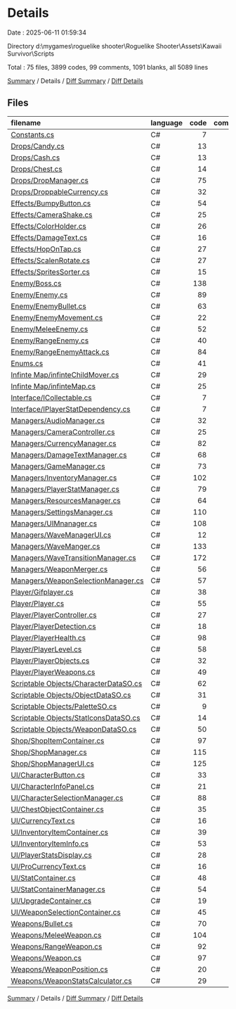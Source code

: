 # Details

Date : 2025-06-11 01:59:34

Directory d:\\mygames\\roguelike shooter\\Roguelike Shooter\\Assets\\Kawaii Survivor\\Scripts

Total : 75 files,  3899 codes, 99 comments, 1091 blanks, all 5089 lines

[Summary](results.md) / Details / [Diff Summary](diff.md) / [Diff Details](diff-details.md)

## Files
| filename | language | code | comment | blank | total |
| :--- | :--- | ---: | ---: | ---: | ---: |
| [Constants.cs](/Constants.cs) | C# | 7 | 0 | 2 | 9 |
| [Drops/Candy.cs](/Drops/Candy.cs) | C# | 13 | 0 | 4 | 17 |
| [Drops/Cash.cs](/Drops/Cash.cs) | C# | 13 | 0 | 4 | 17 |
| [Drops/Chest.cs](/Drops/Chest.cs) | C# | 14 | 0 | 4 | 18 |
| [Drops/DropManager.cs](/Drops/DropManager.cs) | C# | 75 | 2 | 24 | 101 |
| [Drops/DroppableCurrency.cs](/Drops/DroppableCurrency.cs) | C# | 32 | 0 | 12 | 44 |
| [Effects/BumpyButton.cs](/Effects/BumpyButton.cs) | C# | 54 | 2 | 14 | 70 |
| [Effects/CameraShake.cs](/Effects/CameraShake.cs) | C# | 25 | 0 | 7 | 32 |
| [Effects/ColorHolder.cs](/Effects/ColorHolder.cs) | C# | 26 | 0 | 6 | 32 |
| [Effects/DamageText.cs](/Effects/DamageText.cs) | C# | 16 | 1 | 4 | 21 |
| [Effects/HopOnTap.cs](/Effects/HopOnTap.cs) | C# | 27 | 0 | 6 | 33 |
| [Effects/ScalenRotate.cs](/Effects/ScalenRotate.cs) | C# | 27 | 0 | 8 | 35 |
| [Effects/SpritesSorter.cs](/Effects/SpritesSorter.cs) | C# | 15 | 2 | 4 | 21 |
| [Enemy/Boss.cs](/Enemy/Boss.cs) | C# | 138 | 2 | 37 | 177 |
| [Enemy/Enemy.cs](/Enemy/Enemy.cs) | C# | 89 | 4 | 26 | 119 |
| [Enemy/EnemyBullet.cs](/Enemy/EnemyBullet.cs) | C# | 63 | 4 | 20 | 87 |
| [Enemy/EnemyMovement.cs](/Enemy/EnemyMovement.cs) | C# | 22 | 2 | 10 | 34 |
| [Enemy/MeleeEnemy.cs](/Enemy/MeleeEnemy.cs) | C# | 52 | 3 | 15 | 70 |
| [Enemy/RangeEnemy.cs](/Enemy/RangeEnemy.cs) | C# | 40 | 2 | 13 | 55 |
| [Enemy/RangeEnemyAttack.cs](/Enemy/RangeEnemyAttack.cs) | C# | 84 | 2 | 26 | 112 |
| [Enums.cs](/Enums.cs) | C# | 41 | 0 | 7 | 48 |
| [Infinte Map/infinteChildMover.cs](/Infinte%20Map/infinteChildMover.cs) | C# | 29 | 2 | 10 | 41 |
| [Infinte Map/infinteMap.cs](/Infinte%20Map/infinteMap.cs) | C# | 25 | 1 | 6 | 32 |
| [Interface/ICollectable.cs](/Interface/ICollectable.cs) | C# | 7 | 0 | 2 | 9 |
| [Interface/IPlayerStatDependency.cs](/Interface/IPlayerStatDependency.cs) | C# | 7 | 0 | 2 | 9 |
| [Managers/AudioManager.cs](/Managers/AudioManager.cs) | C# | 32 | 0 | 8 | 40 |
| [Managers/CameraController.cs](/Managers/CameraController.cs) | C# | 25 | 1 | 7 | 33 |
| [Managers/CurrencyManager.cs](/Managers/CurrencyManager.cs) | C# | 82 | 4 | 32 | 118 |
| [Managers/DamageTextManager.cs](/Managers/DamageTextManager.cs) | C# | 68 | 2 | 20 | 90 |
| [Managers/GameManager.cs](/Managers/GameManager.cs) | C# | 73 | 2 | 16 | 91 |
| [Managers/InventoryManager.cs](/Managers/InventoryManager.cs) | C# | 102 | 2 | 31 | 135 |
| [Managers/PlayerStatManager.cs](/Managers/PlayerStatManager.cs) | C# | 79 | 1 | 24 | 104 |
| [Managers/ResourcesManager.cs](/Managers/ResourcesManager.cs) | C# | 64 | 0 | 11 | 75 |
| [Managers/SettingsManager.cs](/Managers/SettingsManager.cs) | C# | 110 | 2 | 31 | 143 |
| [Managers/UIMnanager.cs](/Managers/UIMnanager.cs) | C# | 108 | 0 | 19 | 127 |
| [Managers/WaveManagerUI.cs](/Managers/WaveManagerUI.cs) | C# | 12 | 0 | 6 | 18 |
| [Managers/WaveManger.cs](/Managers/WaveManger.cs) | C# | 133 | 3 | 38 | 174 |
| [Managers/WaveTransitionManager.cs](/Managers/WaveTransitionManager.cs) | C# | 172 | 4 | 41 | 217 |
| [Managers/WeaponMerger.cs](/Managers/WeaponMerger.cs) | C# | 56 | 0 | 19 | 75 |
| [Managers/WeaponSelectionManager.cs](/Managers/WeaponSelectionManager.cs) | C# | 57 | 0 | 17 | 74 |
| [Player/Gifplayer.cs](/Player/Gifplayer.cs) | C# | 38 | 0 | 6 | 44 |
| [Player/Player.cs](/Player/Player.cs) | C# | 55 | 4 | 19 | 78 |
| [Player/PlayerController.cs](/Player/PlayerController.cs) | C# | 27 | 1 | 7 | 35 |
| [Player/PlayerDetection.cs](/Player/PlayerDetection.cs) | C# | 18 | 0 | 5 | 23 |
| [Player/PlayerHealth.cs](/Player/PlayerHealth.cs) | C# | 98 | 24 | 27 | 149 |
| [Player/PlayerLevel.cs](/Player/PlayerLevel.cs) | C# | 58 | 1 | 14 | 73 |
| [Player/PlayerObjects.cs](/Player/PlayerObjects.cs) | C# | 32 | 2 | 9 | 43 |
| [Player/PlayerWeapons.cs](/Player/PlayerWeapons.cs) | C# | 49 | 2 | 10 | 61 |
| [Scriptable Objects/CharacterDataSO.cs](/Scriptable%20Objects/CharacterDataSO.cs) | C# | 62 | 0 | 10 | 72 |
| [Scriptable Objects/ObjectDataSO.cs](/Scriptable%20Objects/ObjectDataSO.cs) | C# | 31 | 0 | 7 | 38 |
| [Scriptable Objects/PaletteSO.cs](/Scriptable%20Objects/PaletteSO.cs) | C# | 9 | 0 | 2 | 11 |
| [Scriptable Objects/StatIconsDataSO.cs](/Scriptable%20Objects/StatIconsDataSO.cs) | C# | 14 | 0 | 2 | 16 |
| [Scriptable Objects/WeaponDataSO.cs](/Scriptable%20Objects/WeaponDataSO.cs) | C# | 50 | 0 | 10 | 60 |
| [Shop/ShopItemContainer.cs](/Shop/ShopItemContainer.cs) | C# | 97 | 0 | 32 | 129 |
| [Shop/ShopManager.cs](/Shop/ShopManager.cs) | C# | 115 | 2 | 31 | 148 |
| [Shop/ShopManagerUI.cs](/Shop/ShopManagerUI.cs) | C# | 125 | 2 | 40 | 167 |
| [UI/CharacterButton.cs](/UI/CharacterButton.cs) | C# | 33 | 0 | 8 | 41 |
| [UI/CharacterInfoPanel.cs](/UI/CharacterInfoPanel.cs) | C# | 21 | 0 | 8 | 29 |
| [UI/CharacterSelectionManager.cs](/UI/CharacterSelectionManager.cs) | C# | 88 | 2 | 29 | 119 |
| [UI/ChestObjectContainer.cs](/UI/ChestObjectContainer.cs) | C# | 35 | 0 | 11 | 46 |
| [UI/CurrencyText.cs](/UI/CurrencyText.cs) | C# | 16 | 0 | 4 | 20 |
| [UI/InventoryItemContainer.cs](/UI/InventoryItemContainer.cs) | C# | 39 | 0 | 12 | 51 |
| [UI/InventoryItemInfo.cs](/UI/InventoryItemInfo.cs) | C# | 53 | 0 | 13 | 66 |
| [UI/PlayerStatsDisplay.cs](/UI/PlayerStatsDisplay.cs) | C# | 28 | 0 | 10 | 38 |
| [UI/ProCurrencyText.cs](/UI/ProCurrencyText.cs) | C# | 16 | 0 | 4 | 20 |
| [UI/StatContainer.cs](/UI/StatContainer.cs) | C# | 48 | 0 | 13 | 61 |
| [UI/StatContainerManager.cs](/UI/StatContainerManager.cs) | C# | 54 | 0 | 14 | 68 |
| [UI/UpgradeContainer.cs](/UI/UpgradeContainer.cs) | C# | 19 | 0 | 5 | 24 |
| [UI/WeaponSelectionContainer.cs](/UI/WeaponSelectionContainer.cs) | C# | 45 | 0 | 13 | 58 |
| [Weapons/Bullet.cs](/Weapons/Bullet.cs) | C# | 70 | 4 | 21 | 95 |
| [Weapons/MeleeWeapon.cs](/Weapons/MeleeWeapon.cs) | C# | 104 | 2 | 28 | 134 |
| [Weapons/RangeWeapon.cs](/Weapons/RangeWeapon.cs) | C# | 92 | 2 | 29 | 123 |
| [Weapons/Weapon.cs](/Weapons/Weapon.cs) | C# | 97 | 1 | 31 | 129 |
| [Weapons/WeaponPosition.cs](/Weapons/WeaponPosition.cs) | C# | 20 | 0 | 7 | 27 |
| [Weapons/WeaponStatsCalculator.cs](/Weapons/WeaponStatsCalculator.cs) | C# | 29 | 0 | 7 | 36 |

[Summary](results.md) / Details / [Diff Summary](diff.md) / [Diff Details](diff-details.md)
